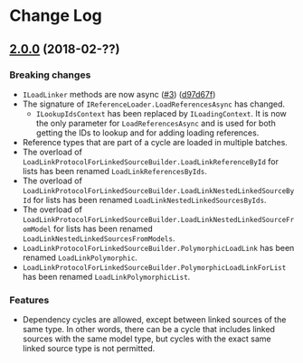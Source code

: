 # Change Log
 
<a name="2.0.0"></a>
## [2.0.0](https://github.com/cbcrc/LinkIt/compare/v1.1.0...v2.0.0) (2018-02-??)
 
### Breaking changes
 
* `ILoadLinker` methods are now async ([#3](https://github.com/cbcrc/LinkIt/issues/3)) ([d97d67f](https://github.com/cbcrc/LinkIt/commit/d97d67fefc3c8b5434863baddb19c758b3af830e))
* The signature of `IReferenceLoader.LoadReferencesAsync` has changed.
  * `ILookupIdsContext` has been replaced by `ILoadingContext`. 
    It is now the only parameter for `LoadReferencesAsync` and is used for both
    getting the IDs to lookup and for adding loading references.
* Reference types that are part of a cycle are loaded in multiple batches.
* The overload of `LoadLinkProtocolForLinkedSourceBuilder.LoadLinkReferenceById` for lists has been renamed `LoadLinkReferencesByIds`. 
* The overload of `LoadLinkProtocolForLinkedSourceBuilder.LoadLinkNestedLinkedSourceById` for lists has been renamed `LoadLinkNestedLinkedSourcesByIds`. 
* The overload of `LoadLinkProtocolForLinkedSourceBuilder.LoadLinkNestedLinkedSourceFromModel` for lists has been renamed `LoadLinkNestedLinkedSourcesFromModels`. 
* `LoadLinkProtocolForLinkedSourceBuilder.PolymorphicLoadLink` has been renamed `LoadLinkPolymorphic`. 
* `LoadLinkProtocolForLinkedSourceBuilder.PolymorphicLoadLinkForList` has been renamed `LoadLinkPolymorphicList`. 
 
 
### Features

* Dependency cycles are allowed, except between linked sources of the same type. 
  In other words, there can be a cycle that includes linked sources with the same model type,
  but cycles with the exact same linked source type is not permitted.
